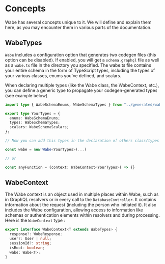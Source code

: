 # Concepts

Wabe has several concepts unique to it. We will define and explain them here, as you may encounter them in various parts of the documentation.

## WabeTypes

`Wabe` includes a configuration option that generates two codegen files (this option can be disabled). If enabled, you will get a `schema.graphql` file as well as a `wabe.ts` file in the directory you specified. The wabe.ts file contains your entire schema in the form of TypeScript types, including the types of your various classes, enums you've defined, and scalars.

When declaring multiple types (like the Wabe class, the WabeContext, etc.), you can define a generic type to propagate your codegen-generated types (see example below).

```ts
import type { WabeSchemaEnums, WabeSchemaTypes } from "../generated/wabe";

export type YourTypes = {
  enums: WabeSchemaEnums;
  types: WabeSchemaTypes;
  scalars: WabeSchemaScalars;
};

// Now you can add this types in the declaration of others class/types to propagate the types

const wabe = new Wabe<YourTypes>(...)

// or 

const anyFunction = (context: WabeContext<YourTypes>) => {}
```

## WabeContext

The Wabe context is an object used in multiple places within Wabe, such as in GraphQL resolvers or in every call to the `DatabaseController`. It contains information about the request (including the person who initiated it). It also includes the Wabe configuration, allowing access to information like schemas or authentication elements within resolvers and during processing. Here is the `WabeContext` type :

```ts
export interface WabeContext<T extends WabeTypes> {
  response?: WobeResponse;
  user?: User | null;
  sessionId?: string;
  isRoot: boolean;
  wabe: Wabe<T>;
}
```
